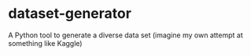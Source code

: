 # dataset-generator
A Python tool to generate a diverse data set (imagine my own attempt at something like Kaggle)
